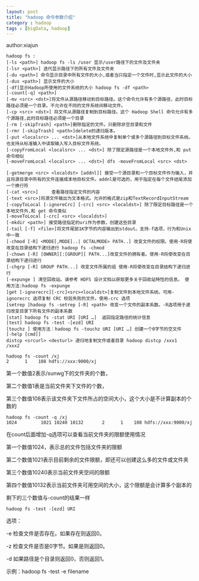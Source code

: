 ```yaml
---
layout: post
title: "hadoop 命令参数介绍"
category : hadoop
tags : [bigData, hadoop]
---
```

author:xiajun

	hadoop fs :       
	[-ls <path>] hadoop fs -ls /user 显示/user路径下的文件及文件夹
	[-lsr <path>] 迭代显示路径下的所有文件及文件夹
	[-du <path>] 命令显示目录中所有文件的大小,或者当只指定一个文件时,显示此文件的大小
	[-dus <path>] 显示文件的大小
	[-df]显示Hadoop所使用的文件系统的大小 hadoop fs -df <path>  
	[-count[-q] <path>]
	[-mv <src> <dst>]将文件从源路径移动到目标路径。这个命令允许有多个源路径，此时目标路径必须是一个目录。不允许在不同的文件系统间移动文件。 
	[-cp <src> <dst>] 将文件从源路径复制到目标路径。这个 Hadoop Shell 命令允许有多个源路径,此时目标路径必须是一个目录
	[-rm [-skipTrash] <path>]删除指定的文件。只删除非空目录和文件
    [-rmr [-skipTrash] <path>]delete的递归版本。
	[-put <localsrc> ... <dst>]从本地文件系统中复制单个或多个源路径到目标文件系统。也支持从标准输入中读取输入写入目标文件系统。
	[-copyFromLocal <localsrc> ... <dst>] 除了限定源路径是一个本地文件外,和 put 命令相似
	[-moveFromLocal <localsrc> ... <dst>] dfs -moveFromLocal <src> <dst>
 
	[-getmerge <src> <localdst> [addnl]] 接受一个源目录和一个目标文件作为输入，并且将源目录中所有的文件连接成本地目标文件。addnl是可选的，用于指定在每个文件结尾添加一个换行符
	[-cat <src>]     查看路径指定文件的内容
	[-text <src>]将源文件输出为文本格式。允许的格式是zip和TextRecordInputStream
	[-copyToLocal [-ignoreCrc] [-crc] <src> <localdst>] 除了限定目标路径是一个本地文件外,和 get 命令类似
	[-moveToLocal [-crc] <src> <localdst>]
	[-mkdir <path>] 接受路径指定的uri作为参数，创建这些目录
	[-tail [-f] <file>]将文件尾部1K字节的内容输出到stdout。支持-f选项，行为和Unix中一致
	[-chmod [-R] <MODE[,MODE]..| OCTALMODE> PATH..] 改变文件的权限。使用-R将使改变在目录结构下递归进行 hadoop fs -chmod
	[-chown [-R] [OWNER][:[GROUP]] PATH...]改变文件的拥有者。使用-R将使改变在目录结构下递归进行
	[-chgrp [-R] GROUP PATH...] 改变文件所属的组 使用-R将使改变在目录结构下递归进行
	[-expunge ] 清空回收站。请参考 HDFS 设计文档以获取更多关于回收站特性的信息。 使用方法:hadoop fs -expunge
	[get [-ignorecrc][-crc]<src><localdst>]复制文件到本地文件系统。可用-ignorecrc 选项复制 CRC 校验失败的文件。使用-crc 选项
	[setrep ]hadoop fs -setrep [-R] <path> 改变一个文件的副本系数。-R选项用于递归改变目录下所有文件的副本系数
	[stat] hadoop fs -stat URI [URI …]  返回指定路径的统计信息
	[test] hadoop fs -test -[ezd] URI
	[touchz ] 使用方法：hadoop fs -touchz URI [URI …] 创建一个0字节的空文件
	[-help [cmd]]
	distcp <srcurl> <desturl> 递归地复制文件或者目录 hadoop distcp /xxx1  /xxx2

	hadoop fs -count /xj
	2      1    108 hdfs://xxx:9000/xj


第一个数值2表示/sunwg下的文件夹的个数，

第二个数值1表是当前文件夹下文件的个数，

第三个数值108表示该文件夹下文件所占的空间大小，这个大小是不计算副本的个数的

	hadoop fs -count -q /xj
	1024         1021 10240 10132       2      1    108 hdfs://xxx:9000/xj
在count后面增加-q选项可以查看当前文件夹的限额使用情况

第一个数值1024，表示总的文件包括文件夹的限额

第二个数值1021表示目前剩余的文件限额，即还可以创建这么多的文件或文件夹

第三个数值10240表示当前文件夹空间的限额

第四个数值10132表示当前文件夹可用空间的大小，这个限额是会计算多个副本的

剩下的三个数值与-count的结果一样

	hadoop fs -test -[ezd] URI
选项：

-e 检查文件是否存在。如果存在则返回0。

-z 检查文件是否是0字节。如果是则返回0。

-d 如果路径是个目录则返回0，否则返回1。

示例：hadoop fs -test -e filename 

